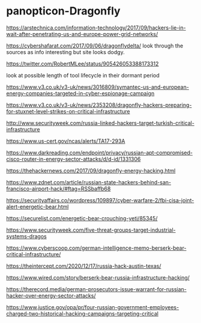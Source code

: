 # panopticon-Dragonfly

https://arstechnica.com/information-technology/2017/09/hackers-lie-in-wait-after-penetrating-us-and-europe-power-grid-networks/

https://cybershafarat.com/2017/09/06/dragonflydelta/ look through the sources as info interesting but site looks dodgy.

https://twitter.com/RobertMLee/status/905426053388173312

look at possible length of tool lifecycle in their dormant period

https://www.v3.co.uk/v3-uk/news/3016809/symantec-us-and-european-energy-companies-targeted-in-cyber-espionage-campaign

https://www.v3.co.uk/v3-uk/news/2353208/dragonfly-hackers-preparing-for-stuxnet-level-strikes-on-critical-infrastructure

http://www.securityweek.com/russia-linked-hackers-target-turkish-critical-infrastructure

https://www.us-cert.gov/ncas/alerts/TA17-293A

https://www.darkreading.com/endpoint/privacy/russian-apt-compromised-cisco-router-in-energy-sector-attacks/d/d-id/1331306

https://thehackernews.com/2017/09/dragonfly-energy-hacking.html

https://www.zdnet.com/article/russian-state-hackers-behind-san-francisco-airport-hack/#ftag=RSSbaffb68

https://securityaffairs.co/wordpress/109897/cyber-warfare-2/fbi-cisa-joint-alert-energetic-bear.html

https://securelist.com/energetic-bear-crouching-yeti/85345/

https://www.securityweek.com/five-threat-groups-target-industrial-systems-dragos

https://www.cyberscoop.com/german-intelligence-memo-berserk-bear-critical-infrastructure/

https://theintercept.com/2020/12/17/russia-hack-austin-texas/

https://www.wired.com/story/berserk-bear-russia-infrastructure-hacking/

https://therecord.media/german-prosecutors-issue-warrant-for-russian-hacker-over-energy-sector-attacks/

https://www.justice.gov/opa/pr/four-russian-government-employees-charged-two-historical-hacking-campaigns-targeting-critical
